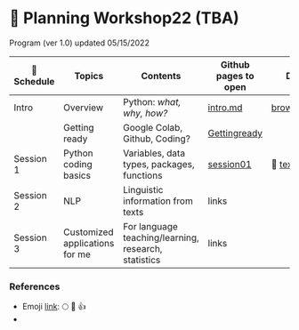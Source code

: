 # 🦖 Planning Workshop22 (TBA)

Program (ver 1.0) updated 05/15/2022

| :date: Schedule | Topics | Contents | Github pages to open | Data files | Reference videos |
|----------|--------|------|--------|------------|-----------|
| Intro | Overview | Python: _what, why, how?_ | [intro.md](https://github.com/MK316/workshop22/blob/main/intro.md) | [brown_single.zip](https://github.com/MK316/workshop22/blob/main/data/brown_single.zip)    |  |
|           | Getting ready | Google Colab, Github, Coding? | [Gettingready](/Gettingready.ipynb) |     |  |
| Session 1 | Python coding basics | Variables, data types, packages, functions  | [session01](/session01.ipynb) | 💾 [textfile](https://raw.githubusercontent.com/MK316/workshop22/main/data/fable01.txt)    |   |
| Session 2 | NLP | Linguistic information from texts |  links |  |   |
| Session 3 | Customized applications for me | For language teaching/learning, research, statistics  | links |     |   |


### References

* Emoji [link](https://gist.github.com/rxaviers/7360908): :full_moon:  :pray:  :thumbsup:  
* 
